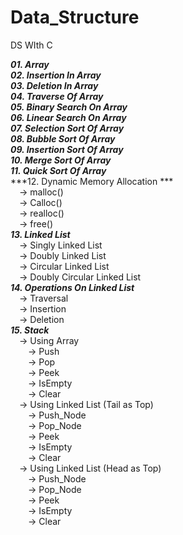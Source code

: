 # Data_Structure
DS WIth C

***01. Array***<br>
***02. Insertion In Array***<br>
***03. Deletion In Array***<br>
***04. Traverse Of Array***<br>
***05. Binary Search On Array***<br>
***06. Linear Search On Array***<br>
***07. Selection Sort Of Array***<br>
***08. Bubble Sort Of Array***<br>
***09. Insertion Sort Of Array***<br>
***10. Merge Sort Of Array***<br>
***11. Quick Sort Of Array***<br>
***12. Dynamic Memory Allocation ***<br>
        &emsp;-> malloc()<br> 
        &emsp;-> Calloc()<br> 
        &emsp;-> realloc()<br> 
        &emsp;-> free()<br>
***13. Linked List***<br>
        &emsp;-> Singly Linked List<br>
        &emsp;-> Doubly Linked List<br>
        &emsp;-> Circular Linked List<br>
        &emsp;-> Doubly Circular Linked List<br>
***14. Operations On Linked List***<br>
        &emsp;-> Traversal<br>
        &emsp;-> Insertion<br>
        &emsp;-> Deletion<br>
***15. Stack*** <br>
        &emsp;-> Using Array<br>
            &emsp;&emsp;-> Push<br>
            &emsp;&emsp;-> Pop<br>
            &emsp;&emsp;-> Peek<br>
            &emsp;&emsp;-> IsEmpty<br>
            &emsp;&emsp;-> Clear<br>
        &emsp;-> Using Linked List (Tail as Top)<br>
            &emsp;&emsp;-> Push_Node<br>
            &emsp;&emsp;-> Pop_Node<br>
            &emsp;&emsp;-> Peek<br>
            &emsp;&emsp;-> IsEmpty<br>
            &emsp;&emsp;-> Clear<br>
        &emsp;-> Using Linked List (Head as Top)<br>
            &emsp;&emsp;-> Push_Node<br>
            &emsp;&emsp;-> Pop_Node<br>
            &emsp;&emsp;-> Peek<br>
            &emsp;&emsp;-> IsEmpty<br>
            &emsp;&emsp;-> Clear<br>
